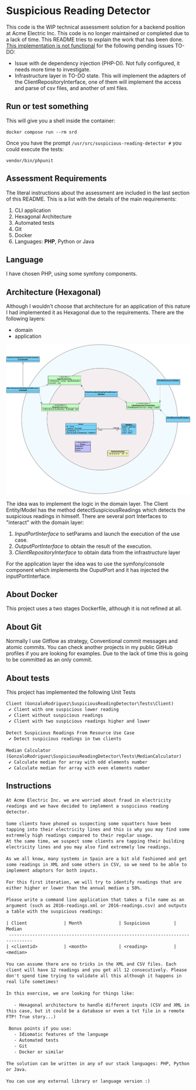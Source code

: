 # Suspicious Reading Detector

This code is the WIP technical assessment solution for a backend position at Acme Electric Inc. This code is no longer maintained 
or completed due to a lack of time. This README tries to explain the work that has been done. <ins>This implementation is 
not functional</ins> for the following pending issues TO-DO:

- Issue with de dependency injection (PHP-DI). Not fully configured, it needs more time to investigate.
- Infrastructure layer in TO-DO state. This will implement the adapters of the ClientRepositoryInterface, one of them will implement the access and parse of csv files, and another of xml files.

## Run or test something

This will give you a shell inside the container:
```
docker compose run --rm srd
```
Once you have the prompt `/usr/src/suspicious-reading-detector #` you could execute the tests:

```
vendor/bin/phpunit
```

## Assessment Requirements

The literal instructions about the assessment are included in the last section of this README. This is a list with the 
details of the main requirements:

1. CLI application
2. Hexagonal Architecture
3. Automated tests
4. Git
5. Docker
6. Languages: **PHP**, Python or Java

## Language

I have chosen PHP, using some symfony components.

## Architecture (Hexagonal)

Although I wouldn't choose that architecture for an application of this nature I had implemented it as Hexagonal due 
to the requirements.
There are the following layers:

- domain
- application

![Diagram](doc/img/diagram.png "Diagram")

The idea was to implement the logic in the domain layer. The Client Entity/Model has the method detectSuspiciousReadings 
which detects the suspicious readings in himself. There are several port Interfaces to "interact" with the domain layer:

1. *InputPortInterface* to setParams and launch the execution of the use case.
2. *OutputPortInterface* to obtain the result of the execution.
3. *ClientRepositoryInterface* to obtain data from the infrastructure layer

For the application layer the idea was to use the symfony/console component which implements the OuputPort and it has 
injected the inputPortInterface.

## About Docker

This project uses a two stages Dockerfile, although it is not refined at all.

## About Git

Normally I use Gitflow as strategy, Conventional commit messages and atomic commits. You can check another projects in 
my public GitHub profiles if you are looking for examples. Due to the lack of time this is going to be committed as an 
only commit.

## About tests

This project has implemented the following Unit Tests

```
Client (GonzaloRodriguez\SuspiciousReadingDetector\Tests\Client)
 ✔ Client with one suspicious lower reading
 ✔ Client without suspicious readings
 ✔ Client with two suspicious readings higher and lower

Detect Suspicious Readings From Resource Use Case
 ✔ Detect suspicious readings in two clients

Median Calculator (GonzaloRodriguez\SuspiciousReadingDetector\Tests\MedianCalculator)
 ✔ Calculate median for array with odd elements number
 ✔ Calculate median for array with even elements number

```


## Instructions

```
At Acme Electric Inc. we are worried about fraud in electricity readings and we have decided to implement a suspicious reading detector. 

Some clients have phoned us suspecting some squatters have been tapping into their electricity lines and this is why you may find some extremely high readings compared to their regular usage.
At the same time, we suspect some clients are tapping their building electricity lines and you may also find extremely low readings.

As we all know, many systems in Spain are a bit old fashioned and get some readings in XML and some others in CSV, so we need to be able to implement adaptors for both inputs.

For this first iteration, we will try to identify readings that are either higher or lower than the annual median ± 50%.

Please write a command line application that takes a file name as an argument (such as 2016-readings.xml or 2016-readings.csv) and outputs a table with the suspicious readings:

| Client              | Month              | Suspicious         | Median
 -------------------------------------------------------------------------------
| <clientid>          | <month>            | <reading>          | <median>

You can assume there are no tricks in the XML and CSV files. Each client will have 12 readings and you get all 12 consecutively. Please don't spend time trying to validate all this although it happens in real life sometimes!

In this exercise, we are looking for things like:

   - Hexagonal architecture to handle different inputs (CSV and XML in this case, but it could be a database or even a txt file in a remote FTP! True story...)

 Bonus points if you use:
   - Idiomatic features of the language
   - Automated tests
   - Git
   - Docker or similar

The solution can be written in any of our stack languages: PHP, Python or Java.

You can use any external library or language version :)
```